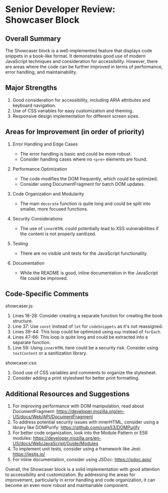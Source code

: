 # Senior Developer Review: Showcaser Block

## Overall Summary
The Showcaser block is a well-implemented feature that displays code snippets in a book-like format. It demonstrates good use of modern JavaScript techniques and consideration for accessibility. However, there are areas where the code can be further improved in terms of performance, error handling, and maintainability.

## Major Strengths
1. Good consideration for accessibility, including ARIA attributes and keyboard navigation.
2. Use of CSS variables for easy customization and theming.
3. Responsive design implementation for different screen sizes.

## Areas for Improvement (in order of priority)

1. Error Handling and Edge Cases
   - The error handling is basic and could be more robust.
   - Consider handling cases where no `<pre>` elements are found.

2. Performance Optimization
   - The code modifies the DOM frequently, which could be optimized.
   - Consider using DocumentFragment for batch DOM updates.

3. Code Organization and Modularity
   - The main `decorate` function is quite long and could be split into smaller, more focused functions.

4. Security Considerations
   - The use of `innerHTML` could potentially lead to XSS vulnerabilities if the content is not properly sanitized.

5. Testing
   - There are no visible unit tests for the JavaScript functionality.

6. Documentation
   - While the README is good, inline documentation in the JavaScript file could be improved.

## Code-Specific Comments

showcaser.js:
1. Lines 18-28: Consider creating a separate function for creating the book structure.
2. Line 37: Use `const` instead of `let` for `codeSnippets` as it's not reassigned.
3. Lines 39-44: This loop could be optimized using `map` instead of `forEach`.
4. Lines 47-66: This loop is quite long and could be extracted into a separate function.
5. Line 59: Using `innerHTML` here could be a security risk. Consider using `textContent` or a sanitization library.

showcaser.css:
1. Good use of CSS variables and comments to organize the stylesheet.
2. Consider adding a print stylesheet for better print formatting.

## Additional Resources and Suggestions

1. For improving performance with DOM manipulation, read about DocumentFragment: https://developer.mozilla.org/en-US/docs/Web/API/DocumentFragment
2. To address potential security issues with innerHTML, consider using a library like DOMPurify: https://github.com/cure53/DOMPurify
3. For better code organization, look into the Module Pattern or ES6 modules: https://developer.mozilla.org/en-US/docs/Web/JavaScript/Guide/Modules
4. To implement unit tests, consider using a framework like Jest: https://jestjs.io/
5. For inline documentation, consider using JSDoc: https://jsdoc.app/

Overall, the Showcaser block is a solid implementation with good attention to accessibility and customization. By addressing the areas for improvement, particularly in error handling and code organization, it can become an even more robust and maintainable component.
